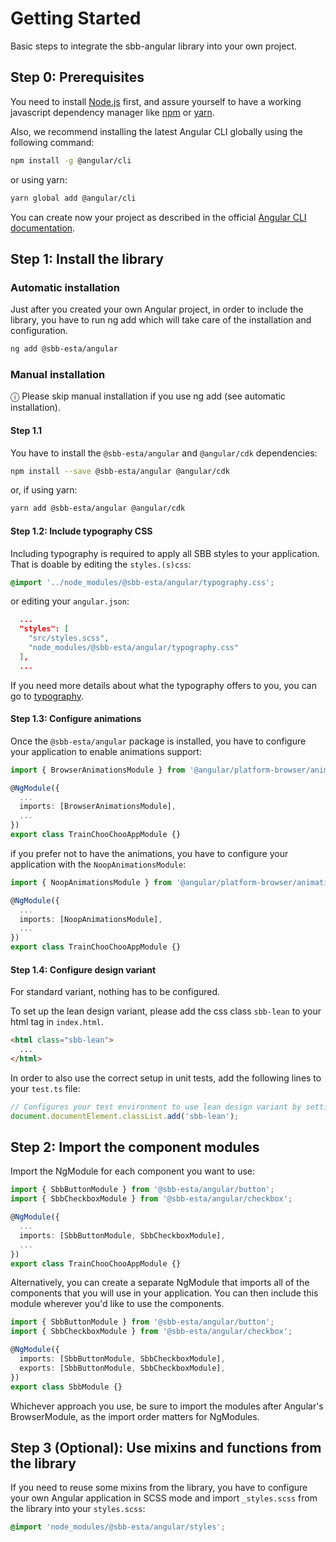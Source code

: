 # Getting Started

Basic steps to integrate the sbb-angular library into your own project.

## Step 0: Prerequisites

You need to install [Node.js](https://nodejs.org/it/) first, and assure yourself to have a working javascript dependency manager like [npm](https://www.npmjs.com/) or [yarn](https://yarnpkg.com/lang/en/).

Also, we recommend installing the latest Angular CLI globally using the following command:

```sh
npm install -g @angular/cli
```

or using yarn:

```sh
yarn global add @angular/cli
```

You can create now your project as described in the official [Angular CLI documentation](https://cli.angular.io/).

## Step 1: Install the library

### Automatic installation

Just after you created your own Angular project, in order to include the library, you have to run ng add which will take care of the installation and configuration.

```sh
ng add @sbb-esta/angular
```

### Manual installation

ⓘ Please skip manual installation if you use ng add (see automatic installation).

#### Step 1.1

You have to install the `@sbb-esta/angular` and `@angular/cdk` dependencies:

```sh
npm install --save @sbb-esta/angular @angular/cdk
```

or, if using yarn:

```sh
yarn add @sbb-esta/angular @angular/cdk
```

#### Step 1.2: Include typography CSS

Including typography is required to apply all SBB styles to your application. That is doable by editing the `styles.(s)css`:

```css
@import '../node_modules/@sbb-esta/angular/typography.css';
```

or editing your `angular.json`:

```json
  ...
  "styles": [
    "src/styles.scss",
    "node_modules/@sbb-esta/angular/typography.css"
  ],
  ...
```

If you need more details about what the typography offers to you, you can go to [typography](/angular/introduction/typography).

#### Step 1.3: Configure animations

Once the `@sbb-esta/angular` package is installed, you have to configure your application to enable animations support:

```ts
import { BrowserAnimationsModule } from '@angular/platform-browser/animations';

@NgModule({
  ...
  imports: [BrowserAnimationsModule],
  ...
})
export class TrainChooChooAppModule {}
```

if you prefer not to have the animations, you have to configure your application with the `NoopAnimationsModule`:

```ts
import { NoopAnimationsModule } from '@angular/platform-browser/animations';

@NgModule({
  ...
  imports: [NoopAnimationsModule],
  ...
})
export class TrainChooChooAppModule {}
```

#### Step 1.4: Configure design variant

For standard variant, nothing has to be configured.

To set up the lean design variant, please add the css class `sbb-lean` to your html tag in `index.html`.

```html
<html class="sbb-lean">
  ...
</html>
```

In order to also use the correct setup in unit tests, add the following lines to your `test.ts` file:

```ts
// Configures your test environment to use lean design variant by setting sbb-lean class on html tag.
document.documentElement.classList.add('sbb-lean');
```

## Step 2: Import the component modules

Import the NgModule for each component you want to use:

```ts
import { SbbButtonModule } from '@sbb-esta/angular/button';
import { SbbCheckboxModule } from '@sbb-esta/angular/checkbox';

@NgModule({
  ...
  imports: [SbbButtonModule, SbbCheckboxModule],
  ...
})
export class TrainChooChooAppModule {}
```

Alternatively, you can create a separate NgModule that imports all of the components that you will use in your application. You can then include this module wherever you'd like to use the components.

```ts
import { SbbButtonModule } from '@sbb-esta/angular/button';
import { SbbCheckboxModule } from '@sbb-esta/angular/checkbox';

@NgModule({
  imports: [SbbButtonModule, SbbCheckboxModule],
  exports: [SbbButtonModule, SbbCheckboxModule],
})
export class SbbModule {}
```

Whichever approach you use, be sure to import the modules after Angular's BrowserModule, as the import order matters for NgModules.

## Step 3 (Optional): Use mixins and functions from the library

If you need to reuse some mixins from the library, you have to configure your own Angular application in
SCSS mode and import `_styles.scss` from the library into your `styles.scss`:

```scss
@import 'node_modules/@sbb-esta/angular/styles';
```
